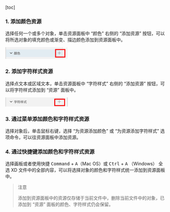 [toc]

### 1. 添加颜色资源

选择任何一个或多个对象，单击资源面板中 “颜色” 右侧的 “添加资源” 按钮，可以将所选对象的填充颜色或渐变、描边颜色添加到资源面板中。

![02](./images/02.png)

### 2. 添加字符样式资源

选择点文本或区域文本，单击资源面板中 “字符样式” 右侧的 “添加资源” 按钮，可以将字符样式添加到 “资源” 面板中。

![03](./images/03.png)

### 3. 通过菜单添加颜色和字符样式资源

选择对象后，单击鼠标右键，选择 “为资源添加颜色” 或 “为资源添加字符样式” 选项命令，可以往资源面板中添加资源。

### 4. 通过快捷键添加颜色和字符样式资源

选择画板或者使用快捷 <kbd>Command</kbd> + <kbd>A</kbd>（Mac OS）或 <kbd>Ctrl</kbd> + <kbd>A</kbd> （Windows） 全选 XD 文件中的全部内容，可以将选择对象的颜色和字符样式统一添加到资源面板中。

>   注意
>
>   添加到资源面板中的资源仅存储于当前文件中，删除当前文件中的对象，已添加到 “资源” 面板的颜色、字符样式仍会保留。